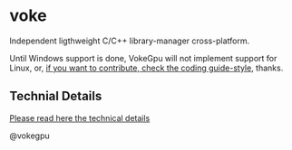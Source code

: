 # voke

Independent ligthweight C/C++ library-manager cross-platform.

Until Windows support is done, VokeGpu will not implement support for Linux, or, [if you want to contribute, check the coding guide-style](https://github.com/vokegpu/code-of-conduct-and-style-guide), thanks.

## Technial Details

[Please read here the technical details](https://github.com/vokegpu/voke-docs)

@vokegpu
